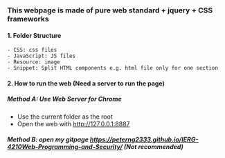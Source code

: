 ### This webpage is made of pure web standard + jquery + CSS frameworks 
#### 1. Folder Structure  
    - CSS: css files
    - JavaScript: JS files
    - Resource: image
    - Snippet: Split HTML components e.g. html file only for one section
#### 2. How to run the web (Need a server to run the page)
  ##### Method A: Use Web Server for Chrome 
 - Use the current folder as the root
 - Open the web with http://127.0.0.1:8887
  ##### Method B: open my gitpage https://peterng2333.github.io/IERG-4210Web-Programming-and-Security/  (Not recommended)

